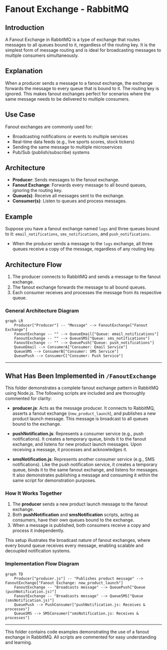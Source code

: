 # Fanout Exchange - RabbitMQ

## Introduction
A Fanout Exchange in RabbitMQ is a type of exchange that routes messages to all queues bound to it, regardless of the routing key. It is the simplest form of message routing and is ideal for broadcasting messages to multiple consumers simultaneously.

## Explanation
When a producer sends a message to a fanout exchange, the exchange forwards the message to every queue that is bound to it. The routing key is ignored. This makes fanout exchanges perfect for scenarios where the same message needs to be delivered to multiple consumers.

## Use Case
Fanout exchanges are commonly used for:
- Broadcasting notifications or events to multiple services
- Real-time data feeds (e.g., live sports scores, stock tickers)
- Sending the same message to multiple microservices
- Pub/Sub (publish/subscribe) systems

## Architecture
- **Producer**: Sends messages to the fanout exchange.
- **Fanout Exchange**: Forwards every message to all bound queues, ignoring the routing key.
- **Queue(s)**: Receive all messages sent to the exchange.
- **Consumer(s)**: Listen to queues and process messages.

## Example
Suppose you have a fanout exchange named `logs` and three queues bound to it: `email_notifications`, `sms_notifications`, and `push_notifications`.
- When the producer sends a message to the `logs` exchange, all three queues receive a copy of the message, regardless of any routing key.

## Architecture Flow
1. The producer connects to RabbitMQ and sends a message to the fanout exchange.
2. The fanout exchange forwards the message to all bound queues.
3. Each consumer receives and processes the message from its respective queue.

### General Architecture Diagram
```mermaid
graph LR
    Producer["Producer"] -- "Message" --> FanoutExchange["Fanout Exchange"]
    FanoutExchange -- "" --> QueueEmail["Queue: email_notifications"]
    FanoutExchange -- "" --> QueueSMS["Queue: sms_notifications"]
    FanoutExchange -- "" --> QueuePush["Queue: push_notifications"]
    QueueEmail --> ConsumerA["Consumer: Email Service"]
    QueueSMS --> ConsumerB["Consumer: SMS Service"]
    QueuePush --> ConsumerC["Consumer: Push Service"]
```

---

## What Has Been Implemented in `/FanoutExchange`

This folder demonstrates a complete fanout exchange pattern in RabbitMQ using Node.js. The following scripts are included and are thoroughly commented for clarity:

- **producer.js**: Acts as the message producer. It connects to RabbitMQ, asserts a fanout exchange (`new_product_launch`), and publishes a new product launch message. This message is broadcast to all queues bound to the exchange.

- **pushNotification.js**: Represents a consumer service (e.g., push notifications). It creates a temporary queue, binds it to the fanout exchange, and listens for new product launch messages. Upon receiving a message, it processes and acknowledges it.

- **smsNotification.js**: Represents another consumer service (e.g., SMS notifications). Like the push notification service, it creates a temporary queue, binds it to the same fanout exchange, and listens for messages. It also demonstrates publishing a message and consuming it within the same script for demonstration purposes.

### How It Works Together
1. The **producer** sends a new product launch message to the fanout exchange.
2. Both **pushNotification** and **smsNotification** scripts, acting as consumers, have their own queues bound to the exchange.
3. When a message is published, both consumers receive a copy and process it independently.

This setup illustrates the broadcast nature of fanout exchanges, where every bound queue receives every message, enabling scalable and decoupled notification systems.

### Implementation Flow Diagram
```mermaid
graph TD
    Producer["producer.js"] -- "Publishes product message" --> FanoutExchange["Fanout Exchange: new_product_launch"]
    FanoutExchange -- "Broadcasts message" --> QueuePush["Queue (pushNotification.js)"]
    FanoutExchange -- "Broadcasts message" --> QueueSMS["Queue (smsNotification.js)"]
    QueuePush --> PushConsumer["pushNotification.js: Receives & processes"]
    QueueSMS --> SMSConsumer["smsNotification.js: Receives & processes"]
```

---
This folder contains code examples demonstrating the use of a fanout exchange in RabbitMQ. All scripts are commented for easy understanding and learning.
